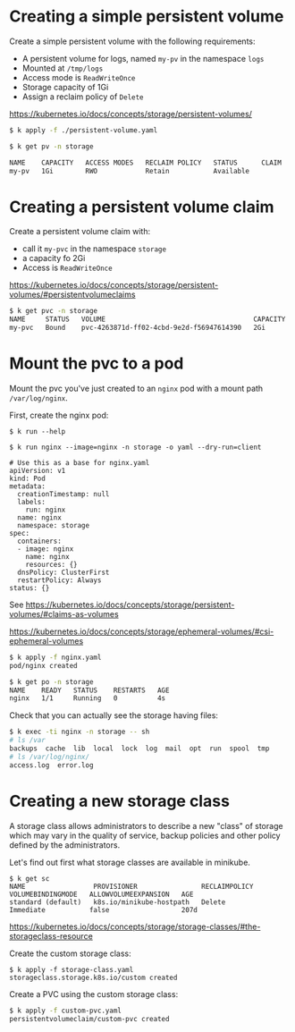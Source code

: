 # Creating a simple persistent volume

Create a simple persistent volume with the following requirements:
* A persistent volume for logs, named `my-pv` in the namespace `logs`
* Mounted at `/tmp/logs`
* Access mode is `ReadWriteOnce`
* Storage capacity of 1Gi
* Assign a reclaim policy of `Delete` 

https://kubernetes.io/docs/concepts/storage/persistent-volumes/

```bash
$ k apply -f ./persistent-volume.yaml 

$ k get pv -n storage

NAME    CAPACITY   ACCESS MODES   RECLAIM POLICY   STATUS      CLAIM   STORAGECLASS   REASON   AGE
my-pv   1Gi        RWO            Retain           Available                                   111s
```

# Creating a persistent volume claim

Create a persistent volume claim with:
* call it `my-pvc` in the namespace `storage`
* a capacity fo 2Gi
* Access is `ReadWriteOnce`


https://kubernetes.io/docs/concepts/storage/persistent-volumes/#persistentvolumeclaims

```bash
$ k get pvc -n storage
NAME     STATUS   VOLUME                                     CAPACITY   ACCESS MODES   STORAGECLASS   AGE
my-pvc   Bound    pvc-4263871d-ff02-4cbd-9e2d-f56947614390   2Gi        RWO            standard       5s
```

# Mount the pvc to a pod

Mount the pvc you've just created to an `nginx` pod with a mount path `/var/log/nginx`.

First, create the nginx pod:

```
$ k run --help

$ k run nginx --image=nginx -n storage -o yaml --dry-run=client

# Use this as a base for nginx.yaml
apiVersion: v1
kind: Pod
metadata:
  creationTimestamp: null
  labels:
    run: nginx
  name: nginx
  namespace: storage
spec:
  containers:
  - image: nginx
    name: nginx
    resources: {}
  dnsPolicy: ClusterFirst
  restartPolicy: Always
status: {}

```

See https://kubernetes.io/docs/concepts/storage/persistent-volumes/#claims-as-volumes

https://kubernetes.io/docs/concepts/storage/ephemeral-volumes/#csi-ephemeral-volumes


```bash
$ k apply -f nginx.yaml 
pod/nginx created

$ k get po -n storage
NAME    READY   STATUS    RESTARTS   AGE
nginx   1/1     Running   0          4s

```

Check that you can actually see the storage having files:

```bash
$ k exec -ti nginx -n storage -- sh
# ls /var	
backups  cache	lib  local  lock  log  mail  opt  run  spool  tmp
# ls /var/log/nginx/
access.log  error.log

```

# Creating a new storage class
A storage class allows administrators to describe a new "class" of storage which may vary in the quality of service, backup policies and other policy defined by the administrators.


Let's find out first what storage classes are available in minikube.

```
$ k get sc
NAME                 PROVISIONER                RECLAIMPOLICY   VOLUMEBINDINGMODE   ALLOWVOLUMEEXPANSION   AGE
standard (default)   k8s.io/minikube-hostpath   Delete          Immediate           false                  207d

```

https://kubernetes.io/docs/concepts/storage/storage-classes/#the-storageclass-resource

Create the custom storage class:
```
$ k apply -f storage-class.yaml 
storageclass.storage.k8s.io/custom created
```

Create a PVC using the custom storage class:
```bash
$ k apply -f custom-pvc.yaml 
persistentvolumeclaim/custom-pvc created
```